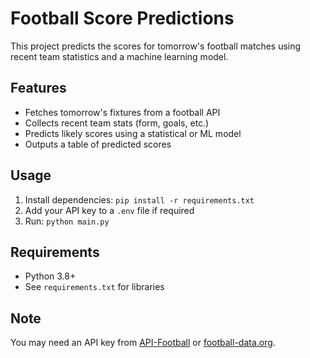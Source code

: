 # Football Score Predictions

This project predicts the scores for tomorrow's football matches using recent team statistics and a machine learning model.

## Features
- Fetches tomorrow's fixtures from a football API
- Collects recent team stats (form, goals, etc.)
- Predicts likely scores using a statistical or ML model
- Outputs a table of predicted scores

## Usage
1. Install dependencies: `pip install -r requirements.txt`
2. Add your API key to a `.env` file if required
3. Run: `python main.py`

## Requirements
- Python 3.8+
- See `requirements.txt` for libraries

## Note
You may need an API key from [API-Football](https://www.api-football.com/) or [football-data.org](https://www.football-data.org/).
